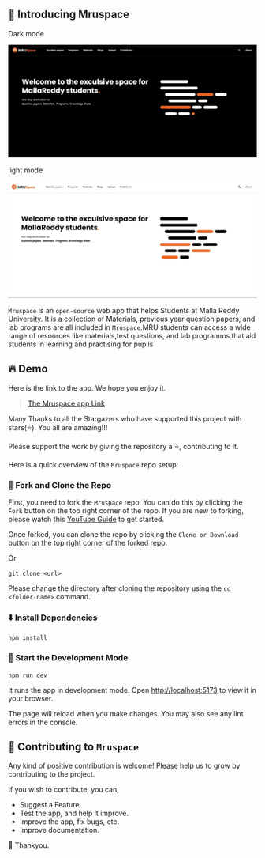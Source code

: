 ## 👋 Introducing Mruspace

<p align="center">
  <p>Dark mode </p>
  <img src="https://raw.githubusercontent.com/CatsOnTree/MruImgs/main/assests/img/mru_black_img.jpeg" alt="name"/>
</p>
<p align="center">
  <p>light mode </p>
  <img src="https://github.com/CatsOnTree/MruImgs/blob/main/assests/img/mru_white_img.jpeg?raw=true" alt="name"/>
</p>


`Mruspace` is an `open-source` web app that helps Students at Malla Reddy University. It is a collection of Materials, previous year question papers, and lab programs are all included in `Mruspace`.MRU students can access a wide range of resources like materials,test questions, and lab programms that aid students in learning and practising for pupils


## 🔥 Demo

Here is the link to the app. We hope you enjoy it.

> [The Mruspace app Link](https://mruspace.in)

Many Thanks to all the Stargazers who have supported this project with stars(⭐). You all are amazing!!!

Please support the work by giving the repository a ⭐, contributing to it.

Here is a quick overview of the `Mruspace` repo setup:


### 🍴 Fork and Clone the Repo

First, you need to fork the `Mruspace` repo. You can do this by clicking the `Fork` button on the top right corner of the repo. If you are new to forking, please watch this [YouTube Guide](https://www.youtube.com/watch?v=h8suY-Osn8Q) to get started.

Once forked, you can clone the repo by clicking the `Clone or Download` button on the top right corner of the forked repo.

Or
```
git clone <url>
```

Please change the directory after cloning the repository using the `cd <folder-name>` command.

### ⬇️ Install Dependencies

```
npm install
```

### 🦄 Start the Development Mode

```
npm run dev
```
It runs the app in development mode. Open [http://localhost:5173](http://localhost:5173) to view it in your browser.

The page will reload when you make changes. You may also see any lint errors in the console.


## 🤝 Contributing to `Mruspace`

Any kind of positive contribution is welcome! Please help us to grow by contributing to the project.

If you wish to contribute, you can,

- Suggest a Feature
- Test the app, and help it improve.
- Improve the app, fix bugs, etc.
- Improve documentation.

🙏 Thankyou. 
